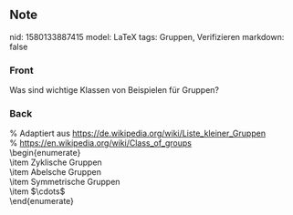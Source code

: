 ## Note
nid: 1580133887415
model: LaTeX
tags: Gruppen, Verifizieren
markdown: false

### Front
Was sind wichtige Klassen von Beispielen für Gruppen?

### Back
<div>
  % Adaptiert aus <a href= 
  "https://de.wikipedia.org/wiki/Liste_kleiner_Gruppen">https://de.wikipedia.org/wiki/Liste_kleiner_Gruppen</a>
</div>
<div>
  % <a href=
  "https://en.wikipedia.org/wiki/Class_of_groups">https://en.wikipedia.org/wiki/Class_of_groups</a>
</div>\begin{enumerate}
<div>
  \item Zyklische Gruppen
</div>
<div>
  \item Abelsche Gruppen
</div>
<div>
  \item Symmetrische Gruppen
</div>
<div>
  \item $\cdots$
</div>
<div>
  \end{enumerate}
</div>
